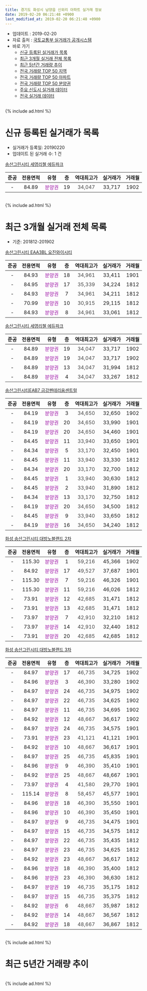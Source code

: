 ```yaml
---
title: 경기도 화성시 남양읍 신외리 아파트 실거래 정보
date: 2019-02-20 06:21:48 +0900
last_modified_at: 2019-02-20 06:21:48 +0900
---
```


* 업데이트 : 2019-02-20
* 자료 출처 : [국토교통부 실거래가 공개시스템](http://rt.molit.go.kr)
* 바로 가기
    * [신규 등록된 실거래가 목록](#신규-등록된-실거래가-목록)
    * [최근 3개월 실거래 전체 목록](#최근-3개월-실거래-전체-목록)
    * [최근 5년간 거래량 추이](#최근-5년간-거래량-추이)
    * [전국 거래량 TOP 50 지역](https://inasie.github.io/apt-trade-info/최근-3개월-전국에서-가장-거래가-많이-발생한-지역)
    * [전국 거래량 TOP 50 아파트](https://inasie.github.io/apt-trade-info/최근-3개월-전국에서-가장-거래가-많이-발생한-아파트)
    * [전국 거래량 TOP 50 분양권](https://inasie.github.io/apt-trade-info/최근-3개월-전국에서-가장-거래가-많이-발생한-분양권)
    * [주요 신도시 실거래 데이터](https://inasie.github.io/apt-trade-info/주요-신도시)
    * [전국 실거래 데이터](https://inasie.github.io/apt-trade-info/전국)
<br>
{% include ad.html %}
<br>

# 신규 등록된 실거래가 목록
* 실거래가 등록일: 20190220
* 업데이트 된 실거래 수: 1 건


[송산그린시티 세영리첼 에듀파크](https://search.naver.com/search.naver?query=%EA%B2%BD%EA%B8%B0%EB%8F%84+%ED%99%94%EC%84%B1%EC%8B%9C+%EB%82%A8%EC%96%91%EC%9D%8D+%EC%8B%A0%EC%99%B8%EB%A6%AC+%EC%86%A1%EC%82%B0%EA%B7%B8%EB%A6%B0%EC%8B%9C%ED%8B%B0+%EC%84%B8%EC%98%81%EB%A6%AC%EC%B2%BC+%EC%97%90%EB%93%80%ED%8C%8C%ED%81%AC)

|준공|전용면적|유형|층|역대최고가|실거래가|거래월|
|:---:|:---:|:---:|:---:|:---:|:---:|:---:|
|-|84.89|<span style="color:#9C11A5">분양권</span>|19|<span style="color:#444444">34,047</span>|33,717|1902|


<br>
{% include ad.html %}
<br>

# 최근 3개월 실거래 전체 목록
* 기준: 201812-201902


[송산그린시티 EAA3BL 요진와이시티](https://search.naver.com/search.naver?query=%EA%B2%BD%EA%B8%B0%EB%8F%84+%ED%99%94%EC%84%B1%EC%8B%9C+%EB%82%A8%EC%96%91%EC%9D%8D+%EC%8B%A0%EC%99%B8%EB%A6%AC+%EC%86%A1%EC%82%B0%EA%B7%B8%EB%A6%B0%EC%8B%9C%ED%8B%B0+EAA3BL+%EC%9A%94%EC%A7%84%EC%99%80%EC%9D%B4%EC%8B%9C%ED%8B%B0)

|준공|전용면적|유형|층|역대최고가|실거래가|거래월|
|:---:|:---:|:---:|:---:|:---:|:---:|:---:|
|-|84.93|<span style="color:#9C11A5">분양권</span>|18|<span style="color:#444444">34,961</span>|33,411|1901|
|-|84.95|<span style="color:#9C11A5">분양권</span>|17|<span style="color:#444444">35,339</span>|34,224|1812|
|-|84.93|<span style="color:#9C11A5">분양권</span>|7|<span style="color:#444444">34,961</span>|34,211|1812|
|-|70.99|<span style="color:#9C11A5">분양권</span>|10|<span style="color:#444444">30,915</span>|29,115|1812|
|-|84.93|<span style="color:#9C11A5">분양권</span>|8|<span style="color:#444444">34,961</span>|33,061|1812|

[송산그린시티 세영리첼 에듀파크](https://search.naver.com/search.naver?query=%EA%B2%BD%EA%B8%B0%EB%8F%84+%ED%99%94%EC%84%B1%EC%8B%9C+%EB%82%A8%EC%96%91%EC%9D%8D+%EC%8B%A0%EC%99%B8%EB%A6%AC+%EC%86%A1%EC%82%B0%EA%B7%B8%EB%A6%B0%EC%8B%9C%ED%8B%B0+%EC%84%B8%EC%98%81%EB%A6%AC%EC%B2%BC+%EC%97%90%EB%93%80%ED%8C%8C%ED%81%AC)

|준공|전용면적|유형|층|역대최고가|실거래가|거래월|
|:---:|:---:|:---:|:---:|:---:|:---:|:---:|
|-|84.89|<span style="color:#9C11A5">분양권</span>|19|<span style="color:#444444">34,047</span>|33,717|1902|
|-|84.89|<span style="color:#9C11A5">분양권</span>|19|<span style="color:#444444">34,047</span>|33,717|1902|
|-|84.89|<span style="color:#9C11A5">분양권</span>|13|<span style="color:#444444">34,047</span>|31,994|1812|
|-|84.89|<span style="color:#9C11A5">분양권</span>|4|<span style="color:#444444">34,047</span>|33,267|1812|

[송산그린시티EAB7 금강펜테리움센트럴](https://search.naver.com/search.naver?query=%EA%B2%BD%EA%B8%B0%EB%8F%84+%ED%99%94%EC%84%B1%EC%8B%9C+%EB%82%A8%EC%96%91%EC%9D%8D+%EC%8B%A0%EC%99%B8%EB%A6%AC+%EC%86%A1%EC%82%B0%EA%B7%B8%EB%A6%B0%EC%8B%9C%ED%8B%B0EAB7+%EA%B8%88%EA%B0%95%ED%8E%9C%ED%85%8C%EB%A6%AC%EC%9B%80%EC%84%BC%ED%8A%B8%EB%9F%B4)

|준공|전용면적|유형|층|역대최고가|실거래가|거래월|
|:---:|:---:|:---:|:---:|:---:|:---:|:---:|
|-|84.19|<span style="color:#9C11A5">분양권</span>|3|<span style="color:#444444">34,650</span>|32,650|1902|
|-|84.19|<span style="color:#9C11A5">분양권</span>|20|<span style="color:#444444">34,650</span>|33,990|1901|
|-|84.19|<span style="color:#9C11A5">분양권</span>|20|<span style="color:#444444">34,650</span>|34,460|1901|
|-|84.45|<span style="color:#9C11A5">분양권</span>|11|<span style="color:#444444">33,940</span>|33,650|1901|
|-|84.34|<span style="color:#9C11A5">분양권</span>|5|<span style="color:#444444">33,170</span>|32,450|1901|
|-|84.45|<span style="color:#9C11A5">분양권</span>|11|<span style="color:#444444">33,940</span>|33,330|1812|
|-|84.34|<span style="color:#9C11A5">분양권</span>|20|<span style="color:#444444">33,170</span>|32,700|1812|
|-|84.45|<span style="color:#9C11A5">분양권</span>|1|<span style="color:#444444">33,940</span>|30,630|1812|
|-|84.45|<span style="color:#9C11A5">분양권</span>|2|<span style="color:#444444">33,940</span>|31,890|1812|
|-|84.34|<span style="color:#9C11A5">분양권</span>|13|<span style="color:#444444">33,170</span>|32,750|1812|
|-|84.19|<span style="color:#9C11A5">분양권</span>|20|<span style="color:#444444">34,650</span>|34,500|1812|
|-|84.45|<span style="color:#9C11A5">분양권</span>|9|<span style="color:#444444">33,940</span>|33,650|1812|
|-|84.19|<span style="color:#9C11A5">분양권</span>|16|<span style="color:#444444">34,650</span>|34,240|1812|

[화성 송산그린시티 대방노블랜드 2차](https://search.naver.com/search.naver?query=%EA%B2%BD%EA%B8%B0%EB%8F%84+%ED%99%94%EC%84%B1%EC%8B%9C+%EB%82%A8%EC%96%91%EC%9D%8D+%EC%8B%A0%EC%99%B8%EB%A6%AC+%ED%99%94%EC%84%B1+%EC%86%A1%EC%82%B0%EA%B7%B8%EB%A6%B0%EC%8B%9C%ED%8B%B0+%EB%8C%80%EB%B0%A9%EB%85%B8%EB%B8%94%EB%9E%9C%EB%93%9C+2%EC%B0%A8)

|준공|전용면적|유형|층|역대최고가|실거래가|거래월|
|:---:|:---:|:---:|:---:|:---:|:---:|:---:|
|-|115.30|<span style="color:#9C11A5">분양권</span>|1|<span style="color:#444444">59,216</span>|45,366|1902|
|-|84.92|<span style="color:#9C11A5">분양권</span>|17|<span style="color:#444444">49,527</span>|37,687|1901|
|-|115.30|<span style="color:#9C11A5">분양권</span>|7|<span style="color:#444444">59,216</span>|46,326|1901|
|-|115.30|<span style="color:#9C11A5">분양권</span>|11|<span style="color:#444444">59,216</span>|46,026|1812|
|-|73.91|<span style="color:#9C11A5">분양권</span>|12|<span style="color:#444444">42,685</span>|31,471|1812|
|-|73.91|<span style="color:#9C11A5">분양권</span>|13|<span style="color:#444444">42,685</span>|31,471|1812|
|-|73.97|<span style="color:#9C11A5">분양권</span>|7|<span style="color:#444444">42,910</span>|32,210|1812|
|-|73.97|<span style="color:#9C11A5">분양권</span>|14|<span style="color:#444444">42,910</span>|32,440|1812|
|-|73.91|<span style="color:#9C11A5">분양권</span>|20|<span style="color:#444444">42,685</span>|42,685|1812|

[화성 송산그린시티 대방노블랜드 3차](https://search.naver.com/search.naver?query=%EA%B2%BD%EA%B8%B0%EB%8F%84+%ED%99%94%EC%84%B1%EC%8B%9C+%EB%82%A8%EC%96%91%EC%9D%8D+%EC%8B%A0%EC%99%B8%EB%A6%AC+%ED%99%94%EC%84%B1+%EC%86%A1%EC%82%B0%EA%B7%B8%EB%A6%B0%EC%8B%9C%ED%8B%B0+%EB%8C%80%EB%B0%A9%EB%85%B8%EB%B8%94%EB%9E%9C%EB%93%9C+3%EC%B0%A8)

|준공|전용면적|유형|층|역대최고가|실거래가|거래월|
|:---:|:---:|:---:|:---:|:---:|:---:|:---:|
|-|84.97|<span style="color:#9C11A5">분양권</span>|17|<span style="color:#444444">46,735</span>|34,725|1902|
|-|84.96|<span style="color:#9C11A5">분양권</span>|3|<span style="color:#444444">46,390</span>|33,280|1902|
|-|84.97|<span style="color:#9C11A5">분양권</span>|24|<span style="color:#444444">46,735</span>|34,975|1902|
|-|84.97|<span style="color:#9C11A5">분양권</span>|22|<span style="color:#444444">46,735</span>|34,625|1902|
|-|84.97|<span style="color:#9C11A5">분양권</span>|11|<span style="color:#444444">46,735</span>|34,695|1902|
|-|84.92|<span style="color:#9C11A5">분양권</span>|12|<span style="color:#444444">48,667</span>|36,617|1902|
|-|84.97|<span style="color:#9C11A5">분양권</span>|24|<span style="color:#444444">46,735</span>|34,575|1901|
|-|73.91|<span style="color:#9C11A5">분양권</span>|23|<span style="color:#444444">41,121</span>|41,121|1901|
|-|84.92|<span style="color:#9C11A5">분양권</span>|10|<span style="color:#444444">48,667</span>|36,617|1901|
|-|84.97|<span style="color:#9C11A5">분양권</span>|25|<span style="color:#444444">46,735</span>|45,835|1901|
|-|84.96|<span style="color:#9C11A5">분양권</span>|9|<span style="color:#444444">46,390</span>|35,410|1901|
|-|84.92|<span style="color:#9C11A5">분양권</span>|25|<span style="color:#444444">48,667</span>|48,667|1901|
|-|73.97|<span style="color:#9C11A5">분양권</span>|4|<span style="color:#444444">41,580</span>|29,770|1901|
|-|115.14|<span style="color:#9C11A5">분양권</span>|8|<span style="color:#444444">58,457</span>|45,577|1901|
|-|84.96|<span style="color:#9C11A5">분양권</span>|18|<span style="color:#444444">46,390</span>|35,550|1901|
|-|84.96|<span style="color:#9C11A5">분양권</span>|10|<span style="color:#444444">46,390</span>|35,450|1901|
|-|84.97|<span style="color:#9C11A5">분양권</span>|9|<span style="color:#444444">46,735</span>|34,475|1901|
|-|84.97|<span style="color:#9C11A5">분양권</span>|15|<span style="color:#444444">46,735</span>|34,575|1812|
|-|84.97|<span style="color:#9C11A5">분양권</span>|22|<span style="color:#444444">46,735</span>|35,435|1812|
|-|84.97|<span style="color:#9C11A5">분양권</span>|23|<span style="color:#444444">46,735</span>|34,625|1812|
|-|84.92|<span style="color:#9C11A5">분양권</span>|23|<span style="color:#444444">48,667</span>|36,617|1812|
|-|84.96|<span style="color:#9C11A5">분양권</span>|18|<span style="color:#444444">46,390</span>|35,400|1812|
|-|84.96|<span style="color:#9C11A5">분양권</span>|23|<span style="color:#444444">46,390</span>|36,630|1812|
|-|84.97|<span style="color:#9C11A5">분양권</span>|19|<span style="color:#444444">46,735</span>|35,175|1812|
|-|84.97|<span style="color:#9C11A5">분양권</span>|15|<span style="color:#444444">46,735</span>|35,375|1812|
|-|84.92|<span style="color:#9C11A5">분양권</span>|6|<span style="color:#444444">48,667</span>|35,987|1812|
|-|84.92|<span style="color:#9C11A5">분양권</span>|14|<span style="color:#444444">48,667</span>|36,567|1812|
|-|84.92|<span style="color:#9C11A5">분양권</span>|18|<span style="color:#444444">48,667</span>|36,867|1812|


<br>
{% include ad.html %}
<br>

# 최근 5년간 거래량 추이


<div style="width:100%;">
    <canvas id="deal_progress" height="200"></canvas>
</div>

<script>
new Chart(document.getElementById("deal_progress"), {
    type: 'line',
    data: {
        labels: ['201402','201403','201404','201405','201406','201407','201408','201409','201410','201411','201412','201501','201502','201503','201504','201505','201506','201507','201508','201509','201510','201511','201512','201601','201602','201603','201604','201605','201606','201607','201608','201609','201610','201611','201612','201701','201702','201703','201704','201705','201706','201707','201708','201709','201710','201711','201712','201801','201802','201803','201804','201805','201806','201807','201808','201809','201810','201811','201812','201901','201902'],
        datasets: [{
            label: '매매',
            pointRadius: 1,
            data: [0, 0, 0, 0, 0, 0, 0, 0, 0, 0, 0, 0, 0, 0, 0, 0, 0, 0, 0, 0, 0, 0, 0, 0, 0, 0, 0, 0, 0, 0, 0, 0, 0, 0, 0, 0, 0, 0, 0, 0, 0, 0, 0, 0, 0, 0, 0, 76, 62, 66, 37, 65, 74, 68, 80, 108, 103, 48, 31, 18, 10],
            borderColor: "rgba(255, 201, 14, 1)",
            backgroundColor: "rgba(255, 201, 14, 0.5)",
            fill: false,
            lineTension: 0
        },{
            label: '전월세',
            pointRadius: 1,
            data: [0, 0, 0, 0, 0, 0, 0, 0, 0, 0, 0, 0, 0, 0, 0, 0, 0, 0, 0, 0, 0, 0, 0, 0, 0, 0, 0, 0, 0, 0, 0, 0, 0, 0, 0, 0, 0, 0, 0, 0, 0, 0, 0, 0, 0, 0, 0, 1, 2, 2, 0, 0, 0, 0, 0, 0, 0, 0, 0, 0, 0],
            borderColor: "rgba(0, 141, 185, 1)",
            backgroundColor: "rgba(0, 141, 185, 0.5)",
            fill: false,
            lineTension: 0
        }
        ]
    },
    options: {
        responsive: true,
        title: {
            display: false
        },
        tooltips: {
            mode: 'index',
            intersect: false
        },
        hover: {
            mode: 'nearest',
            intersect: true
        },
        scales: {
            xAxes: [{
                display: true,
                scaleLabel: {
                    display: true,
                    labelString: '년/월'
                }
            }],
            yAxes: [{
                display: true,
                ticks: {
                    suggestedMin: 0,
                },
                scaleLabel: {
                    display: true,
                    labelString: '실거래 수'
                }
            }]
        }
    }
});

</script>


<br>
{% include ad.html %}
<br>

